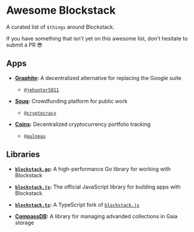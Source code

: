 # Awesome Blockstack

A curated list of `$things` around Blockstack.

If you have something that isn't yet on this awesome list, don't hesitate to submit a PR :sunglasses:


## Apps

* **[Graphite](https://github.com/Graphite-Docs/graphite):** A decentralized alternative for replacing the Google suite
  * [`@jehunter5811`](https://github.com/jehunter5811)

* **[Souq](https://github.com/cryptocracy/souq):** Crowdfunding platform for public work
  * [`@cryptocracy`](https://github.com/cryptocracy)

* **[Coins](https://coinsapp.co):** Decentralized cryptocurrency portfolio tracking
  * [`@aulneau`](https://github.com/aulneau)


## Libraries

* **[`blockstack.go`](https://github.com/jackzampolin/blockstack.go):** A high-performance Go library for working with Blockstack

* **[`blockstack.js`](https://github.com/blockstack/blockstack.js):** The official JavaScript library for building apps with Blockstack

* **[`blockstack.ts`](https://github.com/ntzwrk/blockstack.ts):** A TypeScript fork of [`blockstack.js`](https//github.com/blockstack/blockstack.js)

* **[CompassDB](https://github.com/eder-ai/compass-db):** A library for managing advanded collections in Gaia storage
